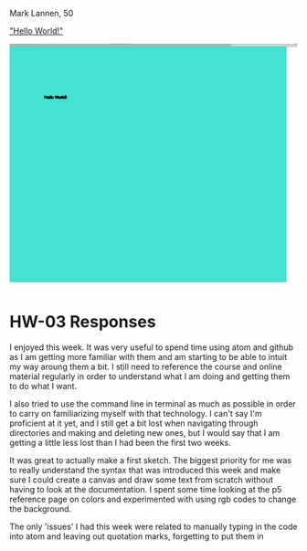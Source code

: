 Mark Lannen, 50

["Hello World!"](https://marklannenum.github.io/work-120/hw-03/)

![Final p5 sketch for HW-3](imgs/finalSketch.png)

# HW-03 Responses

I enjoyed this week. It was very useful to spend time using atom and github as I am getting more familiar with them and am starting to be able to intuit my way aroung them a bit. I still need to reference the course and online material regularly in order to understand what I am doing and getting them to do what I want.

I also tried to use the command line in terminal as much as possible in order to carry on familiarizing myself with that technology. I can't say I'm proficient at it yet, and I still get a bit lost when navigating through directories and making and deleting new ones, but I would say that I am getting a little less lost than I had been the first two weeks.

It was great to actually make a first sketch. The biggest priority for me was to really understand the syntax that was introduced this week and make sure I could create a canvas and draw some text from scratch without having to look at the documentation. I spent some time looking at the p5 reference page on colors and experimented with using rgb codes to change the background.

The only 'issues' I had this week were related to manually typing in the code into atom and leaving out quotation marks, forgetting to put them in
